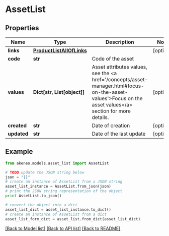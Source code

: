 # AssetList


## Properties
Name | Type | Description | Notes
------------ | ------------- | ------------- | -------------
**links** | [**ProductListAllOfLinks**](ProductListAllOfLinks.md) |  | [optional] 
**code** | **str** | Code of the asset | 
**values** | **Dict[str, List[object]]** | Asset attributes values, see the &lt;a href&#x3D;&#39;/concepts/asset-manager.html#focus-on-the-asset-values&#39;&gt;Focus on the asset values&lt;/a&gt; section for more details. | [optional] 
**created** | **str** | Date of creation | [optional] 
**updated** | **str** | Date of the last update | [optional] 

## Example

```python
from akeneo.models.asset_list import AssetList

# TODO update the JSON string below
json = "{}"
# create an instance of AssetList from a JSON string
asset_list_instance = AssetList.from_json(json)
# print the JSON string representation of the object
print AssetList.to_json()

# convert the object into a dict
asset_list_dict = asset_list_instance.to_dict()
# create an instance of AssetList from a dict
asset_list_form_dict = asset_list.from_dict(asset_list_dict)
```
[[Back to Model list]](../README.md#documentation-for-models) [[Back to API list]](../README.md#documentation-for-api-endpoints) [[Back to README]](../README.md)



